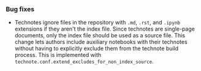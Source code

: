 ### Bug fixes

- Technotes ignore files in the repository with `.md`, `.rst`, and `.ipynb` extensions if they aren't the index file. Since technotes are single-page documents, only the index file should be used as a source file. This change lets authors include auxiliary notebooks with their technotes without having to explicitly exclude them from the technote build process. This is implemented with `technote.conf.extend_excludes_for_non_index_source`.
